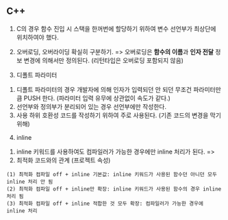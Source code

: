 ## C++

1. C의 경우 함수 진입 시 스택을 한꺼번에 할당하기 위하여 변수 선언부가 최상단에 위치하여야 했다.

2. 오버로딩, 오버라이딩 확실히 구분하기. 
  => 오버로딩은 **함수의 이름**과 **인자 전달** 정보 변경에 의해서만 정의된다. (리턴타입은 오버로딩 포함되지 않음)

3. 디폴트 파라미터
  1) 디폴트 파라미터의 경우 개발자에 의해 인자가 입력되던 안 되던 무조건 파라미터만큼 PUSH 한다. (파라미터 입력 유무에 상관없이 속도가 같다.)
  2) 선언부와 정의부가 분리되어 있는 경우 선언부에만 작성한다.
  3) 사용 하위 호환성 코드를 작성하기 위하여 주로 사용된다. (기존 코드의 변경을 막기 위해)

4. inline
  1) inline 키워드를 사용하여도 컴파일러가 가능한 경우에만 inline 처리가 된다.
    => 
  3) 최적화 코드와의 관계 (프로젝트 속성)

    (1) 최적화 컴파일 off + inline 기본값: inline 키워드가 사용된 함수던 아니던 모두 inline 처리 안 됨
    (2) 최적화 컴파일 off + inline만 확장: inline 키워드가 사용된 함수의 경우 inline 처리 됨  
    (3) 최적화 컴파일 off + inline 적합한 것 모두 확장: 컴파일러가 가능한 경우에 inline 처리
